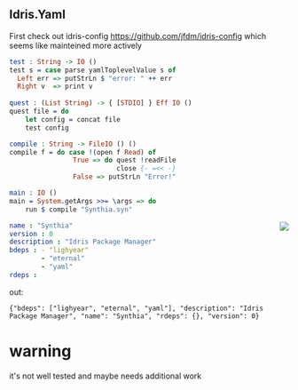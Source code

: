 Idris.Yaml
----------

First check out idris-config https://github.com/jfdm/idris-config
which seems like mainteined more actively

``` idris
test : String -> IO ()
test s = case parse yamlToplevelValue s of
  Left err => putStrLn $ "error: " ++ err
  Right v  => print v
  
quest : (List String) -> { [STDIO] } Eff IO ()
quest file = do
    let config = concat file
    test config

compile : String -> FileIO () ()
compile f = do case !(open f Read) of
                True => do quest !readFile
                           close {- =<< -}
                False => putStrLn "Error!"

main : IO ()
main = System.getArgs >>= \args => do
    run $ compile "Synthia.syn"
```

<img align="right" src="http://fc02.deviantart.net/fs70/f/2012/031/3/6/yun_by_thamychan-d4o7bqo.png"/>

``` yaml
name : "Synthia"
version : 0
description : "Idris Package Manager"
bdeps : - "lighyear"
        - "eternal"
        - "yaml"
rdeps :
```

out:

``` shell
{"bdeps": ["lighyear", "eternal", "yaml"], "description": "Idris Package Manager", "name": "Synthia", "rdeps": {}, "version": 0}
```

<h1>warning</h1>

it's not well tested and maybe needs additional work
